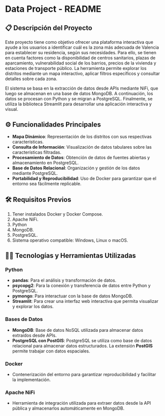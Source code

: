# **Data Project - README**

## 📋 **Descripción del Proyecto**
Este proyecto tiene como objetivo ofrecer una plataforma interactiva que ayude a los usuarios a identificar cuál es la zona más adecuada de Valencia para establecer su residencia, según sus necesidades. Para ello, se tienen en cuenta factores como la disponibilidad de centros sanitarios, plazas de aparcamiento, vulnerabilidad social de los barrios, precios de la vivienda y estaciones de transporte público. La herramienta permite explorar los distritos mediante un mapa interactivo, aplicar filtros específicos y consultar detalles sobre cada zona.

El sistema se basa en la extracción de datos desde APIs mediante NiFi, que luego se almacenan en una base de datos MongoDB. A continuación, los datos se procesan con Python y se migran a PostgreSQL. Finalmente, se utiliza la biblioteca Streamlit para desarrollar una aplicación interactiva y visual.

## ⚙️ **Funcionalidades Principales**
- **Mapa Dinámico**: Representación de los distritos con sus respectivas características.
- **Consulta de Información**: Visualización de datos tabulares sobre las características filtradas.
- **Procesamiento de Datos**: Obtención de datos de fuentes abiertas y almacenamiento en PostgreSQL.
- **Base de Datos Relacional**: Organización y gestión de los datos mediante PostgreSQL.
- **Portabilidad y Reproducibilidad**: Uso de Docker para garantizar que el entorno sea fácilmente replicable.

## 🛠️ **Requisitos Previos**
1. Tener instalados Docker y Docker Compose.
2. Apache NiFi.
3. Python
4. MongoDB.
5. PostgreSQL.
6. Sistema operativo compatible: Windows, Linux o macOS.

## 🧑‍💻 **Tecnologías y Herramientas Utilizadas**

### **Python**
- **pandas**: Para el análisis y transformación de datos.
- **psycopg2**: Para la conexión y transferencia de datos entre Python y PostgreSQL.
- **pymongo**: Para interactuar con la base de datos MongoDB.
- **Streamlit**: Para crear una interfaz web interactiva que permita visualizar y explorar los datos.

### **Bases de Datos**
- **MongoDB**: Base de datos NoSQL utilizada para almacenar datos extraídos desde APIs.
- **PostgreSQL con PostGIS**: PostgreSQL se utiliza como base de datos relacional para almacenar datos estructurados. La extensión **PostGIS** permite trabajar con datos espaciales.

### **Docker**
- Contenerización del entorno para garantizar reproducibilidad y facilitar la implementación.

### **Apache NiFi**
- Herramienta de integración utilizada para extraer datos desde la API pública y almacenarlos automáticamente en MongoDB. 
